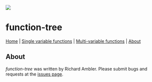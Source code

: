 ![](logo.png)

# function-tree

[Home](home.md) | [Single variable functions](svf.md) | [Multi-variable functions](mvf.md) | [About](about.md) 


## About

*function-tree* was written by Richard Ambler. Please submit bugs and requests at the [issues page](https://bitbucket.org/ram6ler/function-tree/issues?status=new&status=open).
